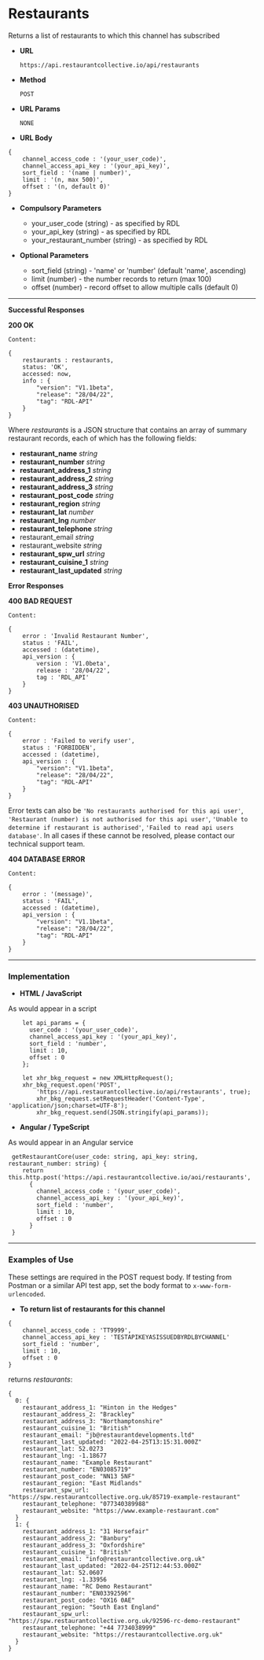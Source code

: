 # Restaurants

Returns a list of restaurants to which this channel has subscribed

* **URL**

  `https://api.restaurantcollective.io/api/restaurants`

* **Method**

  `POST`
  
* **URL Params**

  `NONE`

* **URL Body**

```
{ 
    channel_access_code : '(your_user_code)',
    channel_access_api_key : '(your_api_key)',
    sort_field : '(name | number)',
    limit : '(n, max 500)',
    offset : '(n, default 0)'
}
```

* **Compulsory Parameters**

    * your_user_code (string) - as specified by RDL
    * your_api_key (string) - as specified by RDL
    * your_restaurant_number (string) - as specified by RDL


* **Optional Parameters**

  * sort_field (string) - 'name' or 'number' (default 'name', ascending)
  * limit (number) - the number records to return (max 100)
  * offset (number) - record offset to allow multiple calls (default 0)  
    

---

**Successful Responses**

**200 OK**

    Content:

```
{    
    restaurants : restaurants,
    status: 'OK',
    accessed: now,
    info : {
        "version": "V1.1beta",
        "release": "28/04/22",
        "tag": "RDL-API"
    }
}
```
Where *restaurants* is a JSON structure that contains an array of summary restaurant records, each of which has the following fields:

- **restaurant_name** *string*
- **restaurant_number** *string*
- **restaurant_address_1** *string*
- **restaurant_address_2** *string*
- **restaurant_address_3** *string*
- **restaurant_post_code** *string*
- **restaurant_region** *string*
- **restaurant_lat** *number*
- **restaurant_lng** *number*
- **restaurant_telephone** *string*
- restaurant_email *string*
- restaurant_website *string*
- **restaurant_spw_url** *string*
- **restaurant_cuisine_1** *string*
- **restaurant_last_updated** *string*



**Error Responses**

**400 BAD REQUEST**

    Content:

```
{
    error : 'Invalid Restaurant Number',
    status : 'FAIL',
    accessed : (datetime),
    api_version : {
        version : 'V1.0beta',
        release : '28/04/22',
        tag : 'RDL_API'
    }
}
```

**403 UNAUTHORISED**

    Content:

```
{
    error : 'Failed to verify user',
    status : 'FORBIDDEN',
    accessed : (datetime),
    api_version : {
        "version": "V1.1beta",
        "release": "28/04/22",
        "tag": "RDL-API"
    }
}
```
Error texts can also be `'No restaurants authorised for this api user'`, `'Restaurant (number) is not authorised for this api user'`,
`'Unable to determine if restaurant is authorised'`, `'Failed to read api users database'`. In all cases if these cannot be resolved, please contact our technical support team.



**404 DATABASE ERROR**

    Content:

```
{
    error : '(message)',
    status : 'FAIL',
    accessed : (datetime),
    api_version : {
        "version": "V1.1beta",
        "release": "28/04/22",
        "tag": "RDL-API"
    }
}
```
---


### Implementation



* **HTML / JavaScript**

As would appear in a script
```
    let api_params = {
      user_code : '(your_user_code)',
      channel_access_api_key : '(your_api_key)', 
      sort_field : 'number',
      limit : 10,
      offset : 0
    };

    let xhr_bkg_request = new XMLHttpRequest();
    xhr_bkg_request.open('POST',
    	'https://api.restaurantcollective.io/api/restaurants', true);
    	xhr_bkg_request.setRequestHeader('Content-Type', 'application/json;charset=UTF-8');
    	xhr_bkg_request.send(JSON.stringify(api_params));
```

* **Angular / TypeScript**

As would appear in an Angular service

```
 getRestaurantCore(user_code: string, api_key: string, restaurant_number: string) {
    return this.http.post('https://api.restaurantcollective.io/aoi/restaurants',
      { 
        channel_access_code : '(your_user_code)',
        channel_access_api_key : '(your_api_key)', 
        sort_field : 'number',
        limit : 10,
        offset : 0
  	  }
 }
```
---


### Examples of Use

These settings are required in the POST request body. If testing from Postman or a similar API test app, set the body format to `x-www-form-urlencoded`.

* **To return list of restaurants for this channel**
```
{ 
    channel_access_code : 'TT9999',
    channel_access_api_key : 'TESTAPIKEYASISSUEDBYRDLBYCHANNEL'
    sort_field : 'number',
    limit : 10,
    offset : 0
}
```
returns *restaurants*:

```
{
  0: {
    restaurant_address_1: "Hinton in the Hedges"
    restaurant_address_2: "Brackley"
    restaurant_address_3: "Northamptonshire"
    restaurant_cuisine_1: "British"
    restaurant_email: "jb@restaurantdevelopments.ltd"
    restaurant_last_updated: "2022-04-25T13:15:31.000Z"
    restaurant_lat: 52.0273
    restaurant_lng: -1.18677
    restaurant_name: "Example Restaurant"
    restaurant_number: "EN03085719"
    restaurant_post_code: "NN13 5NF"
    restaurant_region: "East Midlands"
    restaurant_spw_url: "https://spw.restaurantcollective.org.uk/85719-example-restaurant"
    restaurant_telephone: "077340389988"
    restaurant_website: "https://www.example-restaurant.com"
  }
  1: {
    restaurant_address_1: "31 Horsefair"
    restaurant_address_2: "Banbury"
    restaurant_address_3: "Oxfordshire"
    restaurant_cuisine_1: "British"
    restaurant_email: "info@restaurantcollective.org.uk"
    restaurant_last_updated: "2022-04-25T12:44:53.000Z"
    restaurant_lat: 52.0607
    restaurant_lng: -1.33956
    restaurant_name: "RC Demo Restaurant"
    restaurant_number: "EN03392596"
    restaurant_post_code: "OX16 0AE"
    restaurant_region: "South East England"
    restaurant_spw_url: "https://spw.restaurantcollective.org.uk/92596-rc-demo-restaurant"
    restaurant_telephone: "+44 7734038999"
    restaurant_website: "https://restaurantcollective.org.uk"
  }
}
```
